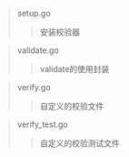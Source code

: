 > setup.go
> > 安装校验器

> validate.go
> > validate的使用封装

> verify.go
> > 自定义的校验文件

> verify_test.go
> > 自定义的校验测试文件
